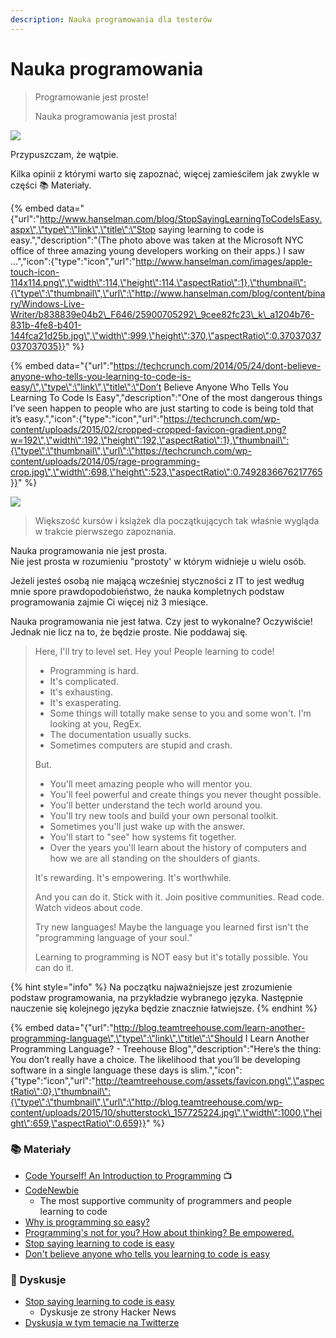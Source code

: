 ```yaml
---
description: Nauka programowania dla testerów
---
```


# Nauka programowania



> Programowanie jest proste!
>
> Nauka programowania jest prosta!

![](https://pwicherski.gitbooks.io/testowanieoprogramowania/assets/nope_logo1.gif)

Przypuszczam, że wątpie.

Kilka opinii z którymi warto się zapoznać, więcej zamieściłem jak zwykle w części 📚 Materiały.

{% embed data="{\"url\":\"http://www.hanselman.com/blog/StopSayingLearningToCodeIsEasy.aspx\",\"type\":\"link\",\"title\":\"Stop saying learning to code is easy.\",\"description\":\"\(The photo above was taken at the Microsoft NYC office of three amazing young developers working on their apps.\) I saw ...\",\"icon\":{\"type\":\"icon\",\"url\":\"http://www.hanselman.com/images/apple-touch-icon-114x114.png\",\"width\":114,\"height\":114,\"aspectRatio\":1},\"thumbnail\":{\"type\":\"thumbnail\",\"url\":\"http://www.hanselman.com/blog/content/binary/Windows-Live-Writer/b838839e04b2\_F646/25900705292\_9cee82fc23\_k\_a1204b76-831b-4fe8-b401-144fca21d25b.jpg\",\"width\":999,\"height\":370,\"aspectRatio\":0.37037037037037035}}" %}

{% embed data="{\"url\":\"https://techcrunch.com/2014/05/24/dont-believe-anyone-who-tells-you-learning-to-code-is-easy/\",\"type\":\"link\",\"title\":\"Don’t Believe Anyone Who Tells You Learning To Code Is Easy\",\"description\":\"One of the most dangerous things I’ve seen happen to people who are just starting to code is being told that it’s easy.\",\"icon\":{\"type\":\"icon\",\"url\":\"https://techcrunch.com/wp-content/uploads/2015/02/cropped-cropped-favicon-gradient.png?w=192\",\"width\":192,\"height\":192,\"aspectRatio\":1},\"thumbnail\":{\"type\":\"thumbnail\",\"url\":\"https://techcrunch.com/wp-content/uploads/2014/05/rage-programming-crop.jpg\",\"width\":698,\"height\":523,\"aspectRatio\":0.7492836676217765}}" %}

![](https://pwicherski.gitbooks.io/testowanieoprogramowania/CCpgya-UIAA8uar.jpg)

> Większość kursów i książek dla początkujących tak właśnie wygląda w trakcie pierwszego zapoznania.

Nauka programowania nie jest prosta.  
Nie jest prosta w rozumieniu "prostoty' w którym widnieje u wielu osób.

Jeżeli jesteś osobą nie mającą wcześniej styczności z IT to jest według mnie spore prawdopodobieństwo, że nauka kompletnych podstaw programowania zajmie Ci więcej niż 3 miesiące.

Nauka programowania nie jest łatwa. Czy jest to wykonalne? Oczywiście! Jednak nie licz na to, że będzie proste. Nie poddawaj się.

> Here, I'll try to level set. Hey you! People learning to code!
>
> * Programming is hard.
> * It's complicated.
> * It's exhausting.
> * It's exasperating.
> * Some things will totally make sense to you and some won't. I'm looking at you, RegEx.
> * The documentation usually sucks.
> * Sometimes computers are stupid and crash.
>
> But.
>
> * You'll meet amazing people who will mentor you.
> * You'll feel powerful and create things you never thought possible.
> * You'll better understand the tech world around you.
> * You'll try new tools and build your own personal toolkit.
> * Sometimes you'll just wake up with the answer.
> * You'll start to "see" how systems fit together.
> * Over the years you'll learn about the history of computers and how we are all standing on the shoulders of giants.
>
> It's rewarding. It's empowering. It's worthwhile.
>
> And you can do it. Stick with it. Join positive communities. Read code. Watch videos about code.
>
> Try new languages! Maybe the language you learned first isn't the "programming language of your soul."
>
> Learning to programming is NOT easy but it's totally possible. You can do it.

{% hint style="info" %}
Na początku najważniejsze jest zrozumienie podstaw programowania, na przykładzie wybranego języka. Następnie nauczenie się kolejnego języka będzie znacznie łatwiejsze.
{% endhint %}

{% embed data="{\"url\":\"http://blog.teamtreehouse.com/learn-another-programming-language\",\"type\":\"link\",\"title\":\"Should I Learn Another Programming Language? - Treehouse Blog\",\"description\":\"Here’s the thing: You don’t really have a choice. The likelihood that you’ll be developing software in a single language these days is slim.\",\"icon\":{\"type\":\"icon\",\"url\":\"http://teamtreehouse.com/assets/favicon.png\",\"aspectRatio\":0},\"thumbnail\":{\"type\":\"thumbnail\",\"url\":\"http://blog.teamtreehouse.com/wp-content/uploads/2015/10/shutterstock\_157725224.jpg\",\"width\":1000,\"height\":659,\"aspectRatio\":0.659}}" %}

### 📚 Materiały

* [Code Yourself! An Introduction to Programming](https://www.coursera.org/learn/intro-programming) 📺
* [CodeNewbie](http://www.codenewbie.org/)  
  * The most supportive community of programmers and people learning to code
* [Why is programming so easy?](https://www.quora.com/Why-is-programming-so-easy) 
* [Programming's not for you? How about thinking? Be empowered.](http://www.hanselman.com/blog/ProgrammingsNotForYouHowAboutThinkingBeEmpowered.aspx) 
* [Stop saying learning to code is easy](https://www.hanselman.com/blog/StopSayingLearningToCodeIsEasy.aspx) 
* [Don't believe anyone who tells you learning to code is easy](https://techcrunch.com/2014/05/24/dont-believe-anyone-who-tells-you-learning-to-code-is-easy/) 

### 💬 Dyskusje

* [Stop saying learning to code is easy](https://news.ycombinator.com/item?id=11933700)
  * Dyskusje ze strony Hacker News
* [Dyskusja w tym temacie na Twitterze](https://twitter.com/shanselman/status/743968534468780032)

